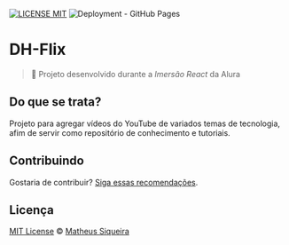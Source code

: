 [![LICENSE MIT](https://img.shields.io/badge/license-MIT-blue.svg)](https://github.com/siqueira-ec/dh-flix/blob/master/LICENSE)
![Deployment - GitHub Pages](https://github.com/siqueira-ec/dh-flix/workflows/Deployment%20-%20GitHub%20Pages/badge.svg)

# DH-Flix

> :pencil: Projeto desenvolvido durante a _Imersão React_ da Alura

## Do que se trata?

Projeto para agregar vídeos do YouTube de variados temas de tecnologia, afim de servir como repositório de conhecimento e tutoriais.

## Contribuindo

Gostaria de contribuir? [Siga essas recomendações](https://github.com/siqueira-ec/dh-flix/blob/master/CONTRIBUTING.md).

## Licença

[MIT License](https://github.com/siqueira-ec/dh-flix/blob/master/LICENSE) © [Matheus Siqueira](https://siqueira-ec.github.io/dh-flix/)

